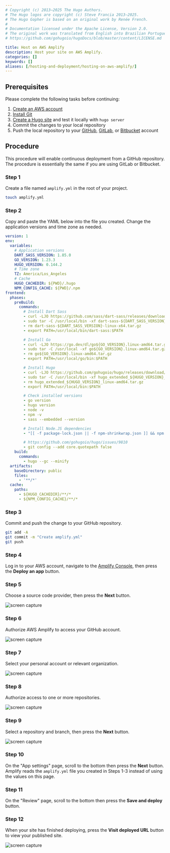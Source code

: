 ```yaml
---
# Copyright (c) 2013–2025 The Hugo Authors.
# The Hugo logos are copyright (c) Steve Francia 2013–2025.
# The Hugo Gopher is based on an original work by Renée French.
#
# Documentation licensed under the Apache License, Version 2.0.
# The original work was translated from English into Brazilian Portuguese.
# https://github.com/gohugoio/hugoDocs/blob/master/content/LICENSE.md

title: Host on AWS Amplify
description: Host your site on AWS Amplify.
categories: []
keywords: []
aliases: [/hosting-and-deployment/hosting-on-aws-amplify/]
---
```


## Prerequisites

Please complete the following tasks before continuing:

1. [Create an AWS account]
1. [Install Git]
1. [Create a Hugo site] and test it locally with `hugo server`
1. Commit the changes to your local repository
1. Push the local repository to your [GitHub], [GitLab], or [Bitbucket] account

[Bitbucket]: https://bitbucket.org/product
[Create a Hugo site]: /getting-started/quick-start/
[Create an AWS account]: https://aws.amazon.com/resources/create-account/
[GitHub]: https://github.com
[GitLab]: https://about.gitlab.com/
[Install Git]: https://git-scm.com/book/en/v2/Getting-Started-Installing-Git

## Procedure

This procedure will enable continuous deployment from a GitHub repository. The procedure is essentially the same if you are using GitLab or Bitbucket.

### Step 1

Create a file named `amplify.yml` in the root of your project.

```sh
touch amplify.yml
```

### Step 2

Copy and paste the YAML below into the file you created. Change the application versions and time zone as needed.

```yaml {file="amplify.yml" copy=true}
version: 1
env:
  variables:
    # Application versions
    DART_SASS_VERSION: 1.85.0
    GO_VERSION: 1.23.3
    HUGO_VERSION: 0.144.2
    # Time zone
    TZ: America/Los_Angeles
    # Cache
    HUGO_CACHEDIR: ${PWD}/.hugo
    NPM_CONFIG_CACHE: ${PWD}/.npm
frontend:
  phases:
    preBuild:
      commands:
        # Install Dart Sass
        - curl -LJO https://github.com/sass/dart-sass/releases/download/${DART_SASS_VERSION}/dart-sass-${DART_SASS_VERSION}-linux-x64.tar.gz
        - sudo tar -C /usr/local/bin -xf dart-sass-${DART_SASS_VERSION}-linux-x64.tar.gz
        - rm dart-sass-${DART_SASS_VERSION}-linux-x64.tar.gz
        - export PATH=/usr/local/bin/dart-sass:$PATH

        # Install Go
        - curl -LJO https://go.dev/dl/go${GO_VERSION}.linux-amd64.tar.gz
        - sudo tar -C /usr/local -xf go${GO_VERSION}.linux-amd64.tar.gz
        - rm go${GO_VERSION}.linux-amd64.tar.gz
        - export PATH=/usr/local/go/bin:$PATH

        # Install Hugo
        - curl -LJO https://github.com/gohugoio/hugo/releases/download/v${HUGO_VERSION}/hugo_extended_${HUGO_VERSION}_linux-amd64.tar.gz
        - sudo tar -C /usr/local/bin -xf hugo_extended_${HUGO_VERSION}_linux-amd64.tar.gz
        - rm hugo_extended_${HUGO_VERSION}_linux-amd64.tar.gz
        - export PATH=/usr/local/bin:$PATH

        # Check installed versions
        - go version
        - hugo version
        - node -v
        - npm -v
        - sass --embedded --version

        # Install Node.JS dependencies
        - "[[ -f package-lock.json || -f npm-shrinkwrap.json ]] && npm ci --prefer-offline || true"

        # https://github.com/gohugoio/hugo/issues/9810
        - git config --add core.quotepath false
    build:
      commands:
        - hugo --gc --minify
  artifacts:
    baseDirectory: public
    files:
      - '**/*'
  cache:
    paths:
      - ${HUGO_CACHEDIR}/**/*
      - ${NPM_CONFIG_CACHE}/**/*
```

### Step 3

Commit and push the change to your GitHub repository.

```sh
git add -A
git commit -m "Create amplify.yml"
git push
```

### Step 4

Log in to your AWS account, navigate to the [Amplify Console], then press the  **Deploy an app** button.

[Amplify Console]: https://console.aws.amazon.com/amplify/apps

### Step 5

Choose a source code provider, then press the **Next** button.

  ![screen capture](amplify-step-05.png)

### Step 6

Authorize AWS Amplify to access your GitHub account.

  ![screen capture](amplify-step-06.png)

### Step 7

Select your personal account or relevant organization.

  ![screen capture](amplify-step-07.png)

### Step 8

Authorize access to one or more repositories.

  ![screen capture](amplify-step-08.png)

### Step 9

Select a repository and branch, then press the **Next** button.

  ![screen capture](amplify-step-09.png)

### Step 10

On the "App settings" page, scroll to the bottom then press the **Next** button. Amplify reads the `amplify.yml` file you created in Steps 1-3 instead of using the values on this page.

### Step 11

On the "Review" page, scroll to the bottom then press the **Save and deploy** button.

### Step 12

When your site has finished deploying, press the **Visit deployed URL** button to view your published site.

  ![screen capture](amplify-step-11.png)
